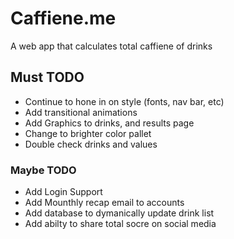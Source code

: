 # Caffiene.me
A web app that calculates total caffiene of drinks

## Must TODO
- Continue to hone in on style (fonts, nav bar, etc)
- Add transitional animations
- Add Graphics to drinks, and results page
- Change to brighter color pallet
- Double check drinks and values

### Maybe TODO
  - Add Login Support
  - Add Mounthly recap email to accounts
  - Add database to dymanically update drink list
  - Add abilty to share total socre on social media

